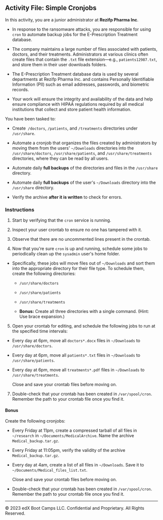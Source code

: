 ## Activity File: Simple Cronjobs

In this activity, you are a junior administrator at **Rezifp Pharma Inc**. 

- In response to the ransomware attacks, you are responsible for using `cron` to automate backup jobs for the E-Prescription Treatment database. 

- The company maintains a large number of files associated with patients, doctors, and their treatments. Administrators at various clinics often create files that contain the `.txt` file extension&mdash;e.g., `patients12987.txt`, and store them in their user downloads folders.

- The E-Prescription Treatment database data is used by several departments at Rezifp Pharma Inc. and contains Personally Identifiable Information (PII) such as email addresses, passwords, and biometric records. 

- Your work will ensure the integrity and availability of the data and help ensure compliance with HIPAA regulations required by all medical institutions that collect and store patient health information.

You have been tasked to:

- Create` /doctors`, `/patients`, and `/treatments` directories under `/usr/share`.

- Automate a cronjob that organizes the files created by administrators by moving them from the users' `~/Downloads` directories into the `/usr/share/doctors`, `/usr/share/patients`, and `/usr/share/treatments` directories, where they can be read by all users.

- Automate daily **full backups** of the directories and files in the `/usr/share` directory.

- Automate daily **full backups** of the user's `~/Downloads` directory into the `/usr/share` directory.

- Verify the archive **after it is written** to check for errors.

### Instructions

1. Start by verifying that the `cron` service is running.

2. Inspect your user crontab to ensure no one has tampered with it. 

3. Observe that there are no uncommented lines present in the crontab.

4. Now that you're sure `cron` is up and running, schedule some jobs to periodically clean up the `sysadmin` user's home folder. 

  - Specifically, these jobs will move files out of `~/Downloads` and sort them into the appropriate directory for their file type. To schedule them, create the following directories:

    - `/usr/share/doctors`

    - `/usr/share/patients`

    - `/usr/share/treatments`
 
    - **Bonus:** Create all three directories with a single command. (Hint: Use brace expansion.)

5. Open your crontab for editing, and schedule the following jobs to run at the specified time intervals:

  - Every day at 6pm, move all `doctors*.docx` files in `~/Downloads` to `/usr/share/doctors`.

  - Every day at 6pm, move all `patients*.txt` files in `~/Downloads` to `/usr/share/patients`.

  - Every day at 6pm, move all `treatments*.pdf` files in `~/Downloads` to `/usr/share/treatments`.

    Close and save your crontab files before moving on.

7. Double-check that your crontab has been created in `/var/spool/cron`. Remember the path to your crontab file once you find it.

#### Bonus

Create the following cronjobs:

  - Every Friday at 11pm, create a compressed tarball of all files in `~/research` in `~/Documents/MedicalArchive`. Name the archive `Medical_backup.tar.gz`.

  - Every Friday at 11:05pm, verify the validity of the archive `Medical_backup.tar.gz`.
  
  - Every day at 4am, create a list of all files in `~/Downloads`. Save it to `~/Documents/Medical_files_list.txt`.

    Close and save your crontab files before moving on.

- Double-check that your crontab has been created in `/var/spool/cron`. Remember the path to your crontab file once you find it.

---

© 2023 edX Boot Camps LLC. Confidential and Proprietary. All Rights Reserved.  
